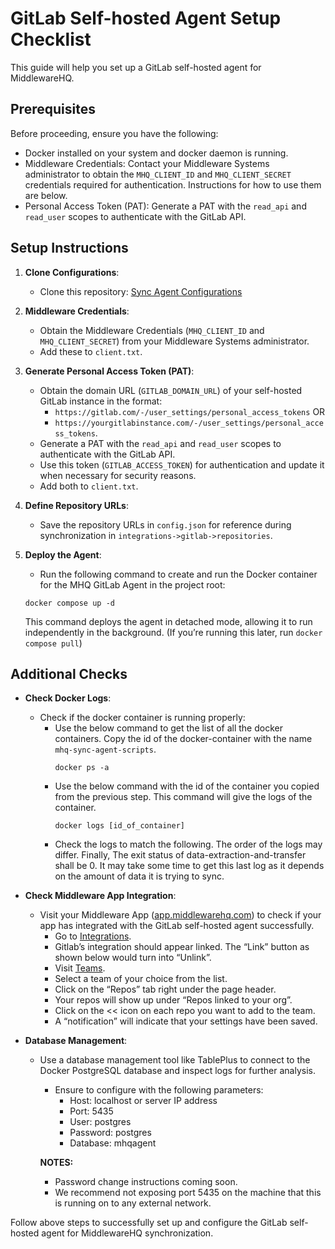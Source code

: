 # GitLab Self-hosted Agent Setup Checklist

This guide will help you set up a GitLab self-hosted agent for MiddlewareHQ.

## Prerequisites

Before proceeding, ensure you have the following:

- Docker installed on your system and docker daemon is running.
- Middleware Credentials: Contact your Middleware Systems administrator to obtain the `MHQ_CLIENT_ID` and `MHQ_CLIENT_SECRET` credentials required for authentication. Instructions for how to use them are below.
- Personal Access Token (PAT): Generate a PAT with the `read_api` and `read_user` scopes to authenticate with the GitLab API.

## Setup Instructions

1. **Clone Configurations**:
   - Clone this repository: [Sync Agent Configurations](https://github.com/middlewarehq/sync-agent-conf)

2. **Middleware Credentials**:
   - Obtain the Middleware Credentials (`MHQ_CLIENT_ID` and `MHQ_CLIENT_SECRET`) from your Middleware Systems administrator.
   - Add these to `client.txt`.

3. **Generate Personal Access Token (PAT)**:
   - Obtain the domain URL (`GITLAB_DOMAIN_URL`) of your self-hosted GitLab instance in the format:
     - `https://gitlab.com/-/user_settings/personal_access_tokens` OR
     - `https://yourgitlabinstance.com/-/user_settings/personal_access_tokens`.
   - Generate a PAT with the `read_api` and `read_user` scopes to authenticate with the GitLab API. 
   - Use this token (`GITLAB_ACCESS_TOKEN`) for authentication and update it when necessary for security reasons.
   - Add both to `client.txt`.


4. **Define Repository URLs**:
   - Save the repository URLs in `config.json` for reference during synchronization in `integrations->gitlab->repositories`.

5. **Deploy the Agent**:
   - Run the following command to create and run the Docker container for the MHQ GitLab Agent in the project root:
    ```
    docker compose up -d
    ```
    This command deploys the agent in detached mode, allowing it to run independently in the background.
    (If you’re running this later, run `docker compose pull`)

## Additional Checks

- **Check Docker Logs**:
  - Check if the docker container is running properly:
    - Use the below command to get the list of all the docker containers. Copy the id of the docker-container with the name `mhq-sync-agent-scripts`.
       ```
       docker ps -a   
       ```
    - Use the below command with the id of the container you copied from the previous step. This command will give the logs of the container.
       ```
       docker logs [id_of_container]
       ```
    - Check the logs to match the following. The order of the logs may differ. Finally, The exit status of data-extraction-and-transfer shall be 0. It may take some time to get this last log as it depends on the amount of data it is trying to sync.

- **Check Middleware App Integration**:
  - Visit your Middleware App ([app.middlewarehq.com](https://app.middlewarehq.com)) to check if your app has integrated with the GitLab self-hosted agent successfully.
    - Go to [Integrations](https://app.middlewarehq.com/integrations).
    - Gitlab’s integration should appear linked. The “Link” button as shown below would turn into “Unlink”.
    - Visit [Teams](https://app.middlewarehq.com/teams).
    - Select a team of your choice from the list.
    - Click on the “Repos” tab right under the page header.
    - Your repos will show up under “Repos linked to your org”.
    - Click on the << icon on each repo you want to add to the team.
    - A “notification” will indicate that your settings have been saved.
    

- **Database Management**:
  - Use a database management tool like TablePlus to connect to the Docker PostgreSQL database and inspect logs for further analysis.
    - Ensure to configure with the following parameters:
        - Host: localhost or server IP address
        - Port: 5435
        - User: postgres
        - Password: postgres
        - Database: mhqagent

    **NOTES:**
    - Password change instructions coming soon.
    - We recommend not exposing port 5435 on the machine that this is running on to any external network.


Follow above steps to successfully set up and configure the GitLab self-hosted agent for MiddlewareHQ synchronization.

